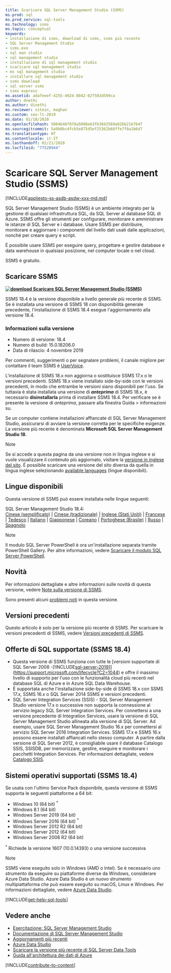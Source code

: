 ```yaml
---
title: Scaricare SQL Server Management Studio (SSMS)
ms.prod: sql
ms.prod_service: sql-tools
ms.technology: ssms
ms.topic: conceptual
keywords:
- installazione di ssms, download di ssms, ssms più recente
- SQL Server Management Studio
- ssms.exe
- sql man studio
- sql management studio
- installazione di sql management studio
- scaricare sql management studio
- ms sql management studio
- installare sql management studio
- ssms download
- sql server ssms
- ssms express
ms.assetid: adafeeef-4255-4924-8042-02f503d599ca
author: dnethi
ms.author: dinethi
ms.reviewer: sstein, maghan
ms.custom: seo-lt-2019
ms.date: 02/18/2020
ms.openlocfilehash: 5004b46f878a5098e63fb3842569e826b21b764f
ms.sourcegitcommit: 5a9b8bc4fcb5e875d5ef25362b68ffe7f8a1b6d7
ms.translationtype: HT
ms.contentlocale: it-IT
ms.lasthandoff: 02/21/2020
ms.locfileid: "77520944"
---
```

# <a name="download-sql-server-management-studio-ssms"></a>Scaricare SQL Server Management Studio (SSMS)

[!INCLUDE[appliesto-ss-asdb-asdw-xxx-md.md](../includes/appliesto-ss-asdb-asdw-xxx-md.md)]

SQL Server Management Studio (SSMS) è un ambiente integrato per la gestione di qualsiasi infrastruttura SQL, da SQL Server al database SQL di Azure. SSMS offre gli strumenti per configurare, monitorare e amministrare le istanze di SQL Server e i database. Usare SSMS per distribuire, monitorare e aggiornare i componenti del livello dati usati dalle applicazioni, nonché per creare query e script.

È possibile usare SSMS per eseguire query, progettare e gestire database e data warehouse in qualsiasi posizione, nel computer locale o nel cloud.

SSMS è gratuito.

## <a name="download-ssms"></a>Scaricare SSMS

**[![download](media/download-icon.png) Scaricare SQL Server Management Studio (SSMS)](https://aka.ms/ssmsfullsetup)**

SSMS 18.4 è la versione disponibile a livello generale più recente di SSMS. Se è installata una versione di SSMS 18 con disponibilità generale precedente, l'installazione di SSMS 18.4 esegue l'aggiornamento alla versione 18.4.

### <a name="version-information"></a>Informazioni sulla versione

- Numero di versione: 18.4  
- Numero di build: 15.0.18206.0  
- Data di rilascio: 4 novembre 2019  

Per commenti, suggerimenti o per segnalare problemi, il canale migliore per contattare il team SSMS è [UserVoice](https://aka.ms/sqlfeedback).

L'installazione di SSMS 18.x non aggiorna o sostituisce SSMS 17.x o le versioni precedenti. SSMS 18.x viene installato side-by-side con le versioni precedenti, in modo che entrambe le versioni siano disponibili per l'uso. Se tuttavia è stata installata una versione di ***anteprima*** di SSMS 18.x, è necessario **disinstallarla** prima di installare SSMS 18.4. Per verificare se è presente la versione di *anteprima*, passare alla finestra Guida > informazioni su.

Se un computer contiene installazioni affiancate di SQL Server Management Studio, assicurarsi di avviare la versione corretta per le specifiche esigenze. La versione più recente è denominata **Microsoft SQL Server Management Studio 18**.

> [!Note]
> Se si accede a questa pagina da una versione non in lingua inglese e si vuole visualizzare il contenuto più aggiornato, visitare la [versione in inglese del sito](https://aka.ms/downloadssmsusenglish). È possibile scaricare una versione del sito diversa da quella in lingua inglese selezionando [available languages](#available-languages) (lingue disponibili).

## <a name="available-languages"></a>Lingue disponibili

Questa versione di SSMS può essere installata nelle lingue seguenti:

SQL Server Management Studio 18.4:  
[Cinese (semplificato)](https://go.microsoft.com/fwlink/?linkid=2108895&clcid=0x804) | [Cinese (tradizionale)](https://go.microsoft.com/fwlink/?linkid=2108895&clcid=0x404) | [Inglese (Stati Uniti)](https://go.microsoft.com/fwlink/?linkid=2108895&clcid=0x409) | [Francese](https://go.microsoft.com/fwlink/?linkid=2108895&clcid=0x40c) | [Tedesco](https://go.microsoft.com/fwlink/?linkid=2108895&clcid=0x407) | [Italiano](https://go.microsoft.com/fwlink/?linkid=2108895&clcid=0x410) | [Giapponese](https://go.microsoft.com/fwlink/?linkid=2108895&clcid=0x411) | [Coreano](https://go.microsoft.com/fwlink/?linkid=2108895&clcid=0x412) | [Portoghese (Brasile)](https://go.microsoft.com/fwlink/?linkid=2108895&clcid=0x416) | [Russo](https://go.microsoft.com/fwlink/?linkid=2108895&clcid=0x419) | [Spagnolo](https://go.microsoft.com/fwlink/?linkid=2108895&clcid=0x40a)

> [!NOTE]
> Il modulo SQL Server PowerShell è ora un'installazione separata tramite PowerShell Gallery. Per altre informazioni, vedere [Scaricare il modulo SQL Server PowerShell](download-sql-server-ps-module.md).

## <a name="whats-new"></a>Novità

Per informazioni dettagliate e altre informazioni sulle novità di questa versione, vedere [Note sulla versione di SSMS](release-notes-ssms.md).

Sono presenti alcuni [problemi noti](release-notes-ssms.md#known-issues-184) in questa versione.

## <a name="previous-versions"></a>Versioni precedenti

Questo articolo è solo per la versione più recente di SSMS. Per scaricare le versioni precedenti di SSMS, vedere [Versioni precedenti di SSMS](../ssms/release-notes-ssms.md#previous-ssms-releases).

## <a name="supported-sql-offerings-ssms-184"></a>Offerte di SQL supportate (SSMS 18.4)

- Questa versione di SSMS funziona con tutte le [versioni supportate di SQL Server 2008 -[!INCLUDE[sql-server-2019](../includes/sssqlv15-md.md)]](https://support.microsoft.com/lifecycle?C2=1044) e offre il massimo livello di supporto per l'uso con le funzionalità cloud più recenti nel database SQL di Azure e in Azure SQL Data Warehouse.
- È supportata anche l'installazione side-by-side di SSMS 18.x con SSMS 17.x, SSMS 16.x o SQL Server 2014 SSMS e versioni precedenti.
- SQL Server Integration Services (SSIS) - SQL Server Management Studio versione 17.x o successive non supporta la connessione al servizio legacy SQL Server Integration Services. Per connettersi a una versione precedente di Integration Services, usare la versione di SQL Server Management Studio allineata alla versione di SQL Server. Ad esempio, usare SQL Server Management Studio 16.x per connettersi al servizio SQL Server 2016 Integration Services. SSMS 17.x e SSMS 16.x possono essere installati affiancati nello stesso computer. A partire dalla versione di SQL Server 2012, è consigliabile usare il database Catalogo SSIS, SSISDB, per memorizzare, gestire, eseguire e monitorare i pacchetti Integration Services. Per informazioni dettagliate, vedere [Catalogo SSIS](../integration-services/catalog/ssis-catalog.md).

## <a name="supported-operating-systems-ssms-184"></a>Sistemi operativi supportati (SSMS 18.4)

Se usata con l'ultimo Service Pack disponibile, questa versione di SSMS supporta le seguenti piattaforme a 64 bit:

- Windows 10 (64 bit) <sup>*</sup>
- Windows 8.1 (64 bit)
- Windows Server 2019 (64 bit)
- Windows Server 2016 (64 bit) <sup>*</sup>
- Windows Server 2012 R2 (64 bit)
- Windows Server 2012 (64 bit)
- Windows Server 2008 R2 (64 bit)

<sup>*</sup> Richiede la versione 1607 (10.0.14393) o una versione successiva

> [!NOTE]
> SSMS viene eseguito solo in Windows (AMD o Intel). Se è necessario uno strumento da eseguire su piattaforme diverse da Windows, considerare Azure Data Studio. Azure Data Studio è un nuovo strumento multipiattaforma che può essere eseguito su macOS, Linux e Windows. Per informazioni dettagliate, vedere [Azure Data Studio](../azure-data-studio/what-is.md).

[!INCLUDE[get-help-sql-tools](../includes/paragraph-content/get-help-sql-tools.md)]

## <a name="see-also"></a>Vedere anche

- [Esercitazione: SQL Server Management Studio](tutorials/tutorial-sql-server-management-studio.md)
- [Documentazione di SQL Server Management Studio](sql-server-management-studio-ssms.md)
- [Aggiornamenti più recenti](../database-engine/install-windows/latest-updates-for-microsoft-sql-server.md)
- [Azure Data Studio](../azure-data-studio/what-is.md)
- [Scaricare la versione più recente di SQL Server Data Tools](../ssdt/download-sql-server-data-tools-ssdt.md)
- [Guida all'architettura dei dati di Azure](https://docs.microsoft.com/azure/architecture/data-guide/)

[!INCLUDE[contribute-to-content](../includes/paragraph-content/contribute-to-content.md)]
